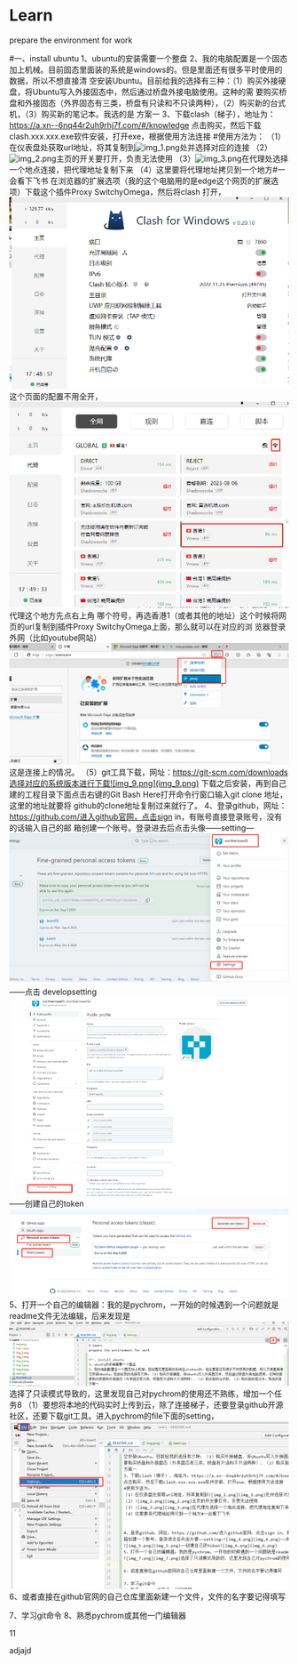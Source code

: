 # Learn
prepare the environment for work

#一、install ubuntu
1、ubuntu的安装需要一个整盘
2、我的电脑配置是一个固态加上机械。目前固态里面装的系统是windows的。但是里面还有很多平时使用的数据，所以不想直接清
空安装Ubuntu。目前给我的选择有三种：（1）购买外接硬盘，将Ubuntu写入外接固态中，然后通过桥盘外接电脑使用。这种的需
要购买桥盘和外接固态（外界固态有三类，桥盘有只读和不只读两种），（2）购买新的台式机，（3）购买新的笔记本。我选的是
方案一
3、下载clash（梯子），地址为：https://a.xn--6nq44r2uh9rhj7f.com/#/knowledge
点击购买，然后下载clash.xxx.xxx.exe软件安装，打开exe，根据使用方法连接
#使用方法为：
（1）在仪表盘处获取url地址，将其复制到![img_1.png](img_1.png)处并选择对应的连接
（2）![img_2.png](img_2.png)主页的开关要打开，负责无法使用
（3）![img_3.png](img_3.png)在代理处选择一个地点连接，把代理地址复制下来
（4）这里要将代理地址拷贝到一个地方#一会看下飞书
在浏览器的扩展选项（我的这个电脑用的是edge这个网页的扩展选项）下载这个插件Proxy SwitchyOmega，然后将clash
打开，![img_10.png](img_10.png)这个页面的配置不用全开，![img_11.png](img_11.png)代理这个地方先点右上角
哪个符号，再选香港1（或者其他的地址）这个时候将网页的url复制到插件Proxy SwitchyOmega上面，那么就可以在对应的浏
览器登录外网（比如youtube网站）![img_12.png](img_12.png)这是连接上的情况。
（5）git工具下载，网址：https://git-scm.com/downloads选择对应的系统版本进行下载![img_9.png](img_9.png)
下载之后安装，再到自己建的工程目录下面点击右键的Git Bash Here打开命令行窗口输入git clone 地址，这里的地址就要将
github的clone地址复制过来就行了。
4、登录github，网址：https://github.com/进入github官网，点击sign in，有账号直接登录账号，没有的话输入自己的邮
箱创建一个账号。登录进去后点击头像——setting—![img_4.png](img_4.png)——点击  developsetting
![img_5.png](img_5.png)——创建自己的token![img_6.png](img_6.png)
5、打开一个自己的编辑器：我的是pychrom，一开始的时候遇到一个问题就是readme文件无法编辑，后来发现是
![img_7.png](img_7.png)选择了只读模式导致的，这里发现自己对pychrom的使用还不熟练，增加一个任务8
（1）要想将本地的代码实时上传到云，除了连接梯子，还要登录github开源社区，还要下载git工具。进入pychrom的file下面的setting，![img_8.png](img_8.png)
6、或者直接在github官网的自己仓库里面新建一个文件，文件的名字要记得填写

7、学习git命令
8、熟悉pychrom或其他一门编辑器




11



adjajd
